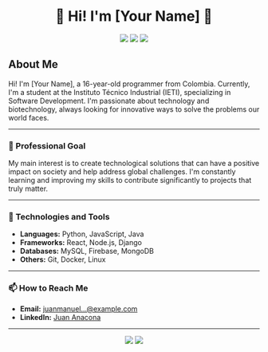 # <div align="center">👋 Hi! I'm [Your Name] 👋</div>

<p align="center">
  <img src="https://img.shields.io/badge/-Young%20Programmer%20from%20Colombia-blue?style=for-the-badge" />
  <img src="https://img.shields.io/badge/-Passionate%20about%20Technology%20and%20Biotechnology-green?style=for-the-badge" />
  <img src="https://img.shields.io/badge/-Software%20Development%20Student-yellow?style=for-the-badge" />
</p>

## About Me

Hi! I'm [Your Name], a 16-year-old programmer from Colombia. Currently, I'm a student at the Instituto Técnico Industrial (IETI), specializing in Software Development. I'm passionate about technology and biotechnology, always looking for innovative ways to solve the problems our world faces.

---

### 🎯 Professional Goal

My main interest is to create technological solutions that can have a positive impact on society and help address global challenges. I'm constantly learning and improving my skills to contribute significantly to projects that truly matter.

---

### 🔧 Technologies and Tools

- **Languages:** Python, JavaScript, Java
- **Frameworks:** React, Node.js, Django
- **Databases:** MySQL, Firebase, MongoDB
- **Others:** Git, Docker, Linux

---

### 📫 How to Reach Me

- **Email:** [juanmanuel...@example.com](mailto:juanmanuelanaconamorales@gmail.com)
- **LinkedIn:** [Juan Anacona](https://www.linkedin.com/in/juan-anacona-96a461268/)

---

<p align="center">
  <img src="https://img.shields.io/badge/-Creative%20and%20Motivated-purple?style=for-the-badge" />
  <img src="https://img.shields.io/badge/-Always%20Learning-orange?style=for-the-badge" />
</p>

